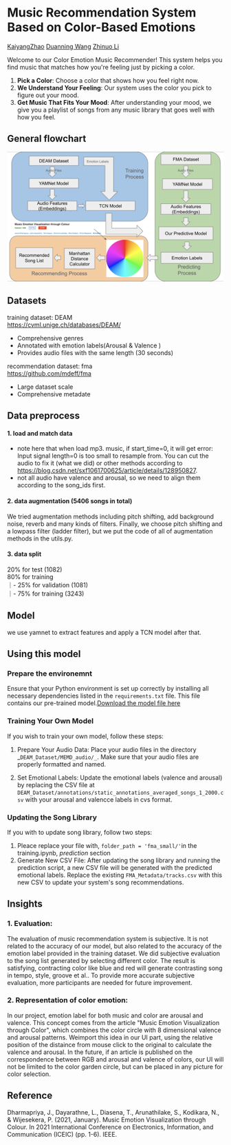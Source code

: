 # Music Recommendation System Based on Color-Based Emotions
[KaiyangZhao](https://github.com/KaiyangZhao0603) [Duanning Wang](https://github.com/119010291) [Zhinuo Li](https://github.com/zhinuo5375)

Welcome to our Color Emotion Music Recommender! This system helps you find music that matches how you're feeling just by picking a color.

1. **Pick a Color**: Choose a color that shows how you feel right now.
2. **We Understand Your Feeling**: Our system uses the color you pick to figure out your mood.
3. **Get Music That Fits Your Mood**: After understanding your mood, we give you a playlist of songs from any music library that goes well with how you feel.



## General flowchart
![alt text](flowchart.16.png?raw=true)
## Datasets
training dataset: DEAM  
https://cvml.unige.ch/databases/DEAM/  
* Comprehensive genres
* Annotated with emotion labels(Arousal & Valence )
* Provides audio files with the same length (30 seconds)

recommendation dataset: fma  
https://github.com/mdeff/fma
* Large dataset scale
* Comprehensive metadate

## Data preprocess
#### 1. load and match data
* note here that when load mp3. music, if start_time=0, it will get error: Input signal length=0 is too small to resample from. You can cut the audio to fix it (what we did) or other methods according to https://blog.csdn.net/sxf1061700625/article/details/128950827.
* not all audio have valence and arousal, so we need to align them according to the song_ids first.
#### 2. data augmentation (5406 songs in total)
We tried augmentation methods including pitch shifting, add background noise, reverb and many kinds of filters. Finally, we choose pitch shifting and a lowpass filter (ladder filter), but we put the code of all of augmentation methods in the utils.py.
#### 3. data split
20% for test (1082)  
80% for training  
｜- 25% for validation (1081)  
｜- 75% for training (3243)  

## Model
we use yamnet to extract features and apply a TCN model after that. 

## Using this model
### Prepare the environemnt 
Ensure that your Python environment is set up correctly by installing all necessary dependencies listed in the `requirements.txt` file.
This file contains our pre-trained model.[Download the model file here](https://example.com/path/to/emotionPredict2.h5)

### Training Your Own Model
If you wish to train your own model, follow these steps:

1. Prepare Your Audio Data: Place your audio files in the directory _`DEAM_Dataset/MEMD_audio/_`. Make sure that your audio files are properly formatted and named.
   
2. Set Emotional Labels: Update the emotional labels (valence and arousal) by replacing the CSV file at `DEAM_Dataset/annotations/static_annotations_averaged_songs_1_2000.csv` with your arousal and valencce labels in cvs format.
### Updating the Song Library
If you with to update song library, follow two steps:
1. Pleace replace your file with, `folder_path = 'fma_small/'`in the training.ipynb, _prediction_ section
2. Generate New CSV File: After updating the song library and running the prediction script, a new CSV file will be generated with the predicted emotional labels. Replace the existing `FMA_Metadata/tracks.csv` with this new CSV to update your system's song recommendations.

## Insights
### 1. Evaluation:
   The evaluation of music recommendation system is subjective. It is not related to the accuracy of our model, but also related to the accuracy of the emotion label provided in the training dataset. We did subjective evaluation to the song list generated by selecting different color. The result is satisfying, contracting color like blue and red will generate contrasting song in tempo, style, groove et al.. To provide more accurate subjective evaluation, more participants are needed for future improvement. 
### 2. Representation of color emotion:
   In our project, emotion label for both music and color are arousal and valence. This concept comes from the article "Music Emotion Visualization through Color", which combines the color circle with 8 dimensional valence and arousal patterns. Weimport this idea in our UI part, using the relative position of the distaince from mouse click to the original to calculate the valence and arousal. In the future, if an article is published on the correspondence between RGB and arousal and valence of colors, our UI will not be limited to the color garden circle, but can be placed in any picture for color selection.
## Reference
Dharmapriya, J., Dayarathne, L., Diasena, T., Arunathilake, S., Kodikara, N., & Wijesekera, P. (2021, January). Music Emotion Visualization through Colour. In 2021 International Conference on Electronics, Information, and Communication (ICEIC) (pp. 1-6). IEEE.
